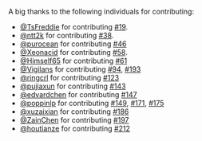 A big thanks to the following individuals for contributing:

- [@TsFreddie](https://github.com/TsFreddie) for contributing [#19](https://github.com/jdneo/vscode-leetcode/pull/19).
- [@ntt2k](https://github.com/ntt2k) for contributing [#38](https://github.com/jdneo/vscode-leetcode/pull/38).
- [@purocean](https://github.com/purocean) for contributing [#46](https://github.com/jdneo/vscode-leetcode/pull/46)
- [@Xeonacid](https://github.com/Xeonacid) for contributing [#58](https://github.com/jdneo/vscode-leetcode/pull/58).
- [@Himself65](https://github.com/Himself65) for contributing [#61](https://github.com/jdneo/vscode-leetcode/pull/61)
- [@Vigilans](https://github.com/Vigilans) for contributing [#94](https://github.com/jdneo/vscode-leetcode/pull/94), [#193](https://github.com/jdneo/vscode-leetcode/pull/193)
- [@ringcrl](https://github.com/ringcrl) for contributing [#123](https://github.com/jdneo/vscode-leetcode/pull/123)
- [@pujiaxun](https://github.com/pujiaxun) for contributing [#143](https://github.com/jdneo/vscode-leetcode/pull/143)
- [@edvardchen](https://github.com/edvardchen) for contributing [#147](https://github.com/jdneo/vscode-leetcode/pull/147)
- [@poppinlp](https://github.com/poppinlp) for contributing [#149](https://github.com/jdneo/vscode-leetcode/pull/149), [#171](https://github.com/jdneo/vscode-leetcode/pull/171), [#175](https://github.com/jdneo/vscode-leetcode/pull/175)
- [@xuzaixian](https://github.com/xuzaixian) for contributing [#186](https://github.com/jdneo/vscode-leetcode/pull/186)
- [@ZainChen](https://github.com/ZainChen) for contributing [#197](https://github.com/jdneo/vscode-leetcode/pull/197)
- [@houtianze](https://github.com/houtianze) for contributing [#212](https://github.com/jdneo/vscode-leetcode/pull/212)
